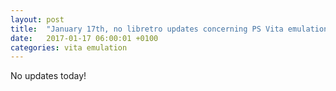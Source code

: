 ```yaml
---
layout: post
title:  "January 17th, no libretro updates concerning PS Vita emulation and emulators"
date:   2017-01-17 06:00:01 +0100
categories: vita emulation
---
```


No updates today!
